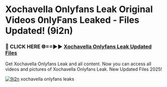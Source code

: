 # Xochavella Onlyfans Leak Original Videos 0nlyFans Leaked - Files Updated! (9i2n)

<h3>🔴 CLICK HERE 🌐==►► <a href="https://hideuri.com/03YgE1" rel="nofollow">Xochavella Onlyfans Leak Updated Files</a></h3>

Get Xochavella Onlyfans Leak and all content. Now you can access all videos and pictures of Xochavella Onlyfans Leak. New Updated Files 2025!

[![9i2n](https://i.imgur.com/NaUBvic.gif)](https://hideuri.com/03YgE1)
xochavella onlyfans leaks